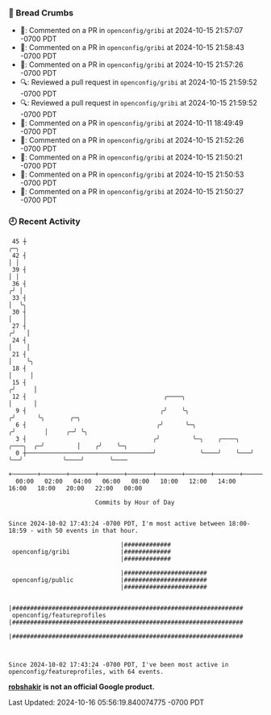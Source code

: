 ### 🍞 Bread Crumbs

 * 💬: Commented on a PR in  `openconfig/gribi` at 2024-10-15 21:57:07 -0700 PDT
 * 💬: Commented on a PR in  `openconfig/gribi` at 2024-10-15 21:58:43 -0700 PDT
 * 💬: Commented on a PR in  `openconfig/gribi` at 2024-10-15 21:57:26 -0700 PDT
 * 🔍: Reviewed a pull request in  `openconfig/gribi` at 2024-10-15 21:59:52 -0700 PDT
 * 🔍: Reviewed a pull request in  `openconfig/gribi` at 2024-10-15 21:59:52 -0700 PDT
 * 💬: Commented on a PR in  `openconfig/gribi` at 2024-10-11 18:49:49 -0700 PDT
 * 💬: Commented on a PR in  `openconfig/gribi` at 2024-10-15 21:52:26 -0700 PDT
 * 💬: Commented on a PR in  `openconfig/gribi` at 2024-10-15 21:50:21 -0700 PDT
 * 💬: Commented on a PR in  `openconfig/gribi` at 2024-10-15 21:50:53 -0700 PDT
 * 💬: Commented on a PR in  `openconfig/gribi` at 2024-10-15 21:50:27 -0700 PDT

### 🕘 Recent Activity
```
 45 ┼                                                                            ╭─╮
 42 ┤                                                                            │ │
 39 ┤                                                                            │ │
 36 ┤                                                                           ╭╯ │
 33 ┤                                                                           │  ╰╮
 30 ┤                                                                           │   │
 27 ┤                                                                          ╭╯   │
 24 ┤                                                                          │    │
 21 ┤                                                                          │    ╰╮
 18 ┤                                                                          │     │
 15 ┤                                                                         ╭╯     │
 12 ┤                                      ╭────╮                             │      │
  9 ┤                                     ╭╯    ╰╮                           ╭╯      ╰╮       ╭─╮
  6 ┤                                    ╭╯      ╰─╮                        ╭╯        │     ╭─╯ ╰╮
  3 ┤                                   ╭╯         ╰─╮    ╭────╮   ╭───╮  ╭─╯         │    ╭╯    ╰─╮
  0 ┼───────────────────────────────────╯            ╰────╯    ╰───╯   ╰──╯           ╰────╯       ╰────
    +───────+───────+───────+───────+───────+───────+───────+───────+───────+───────+───────+───────+────
  00:00   02:00   04:00   06:00   08:00   10:00   12:00   14:00   16:00   18:00   20:00   22:00   00:00   

						Commits by Hour of Day


Since 2024-10-02 17:43:24 -0700 PDT, I'm most active between 18:00-18:59 - with 50 events in that hour.

```



```
                               |#############
 openconfig/gribi              |#############
                               |#############

                               |#######################
 openconfig/public             |#######################
                               |#######################

                               |################################################################
 openconfig/featureprofiles    |################################################################
                               |################################################################



Since 2024-10-02 17:43:24 -0700 PDT, I've been most active in openconfig/featureprofiles, with 64 events.

```
**[robshakir](mailto:robjs@google.com) is not an official Google product.**  


Last Updated: 2024-10-16 05:56:19.840074775 -0700 PDT
